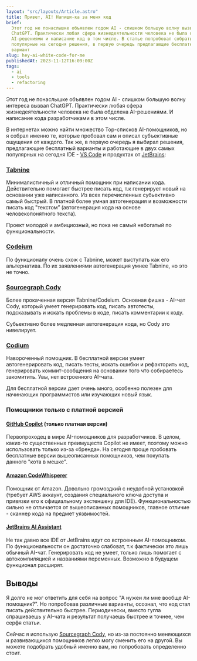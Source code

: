 ```yaml
---
layout: "src/layouts/Article.astro"
title: Привет, AI! Напиши-ка за меня код
brief:
  Этот год не понаслышке объявлен годом AI - слишком большую волну вызвал
  ChatGPT. Практически любая сфера жизнедеятельности человека не была обделена
  AI-решениями и написание код в том числе. В статье попробовал собрать наиболее
  популярные на сегодня решения, в первую очередь предлагающие бесплатный
  вариант
slug: hey-ai-white-code-for-me
publishedAt: 2023-11-12T16:09:00Z
tags:
  - ai
  - tools
  - refactoring
---
```


Этот год не понаслышке объявлен годом AI - слишком большую волну интереса вызвал
ChatGPT. Практически любая сфера жизнедеятельности человека не была обделена
AI-решениями. И написание кода разработчиками в этом числе.

В интернетах можно найти множество Top-списков AI-помощников, но я собрал именно
те, которые пробовал сам и описал субъективные ощущения от каждого. Так же, в
первую очередь я выбирал решения, предлагающие бесплатный варианты и работающие
в двух самых популярных на сегодня IDE -
[VS Code](https://code.visualstudio.com/) и продуктах от
[JetBrains](https://www.jetbrains.com/products/#type=ide-vs):

### [Tabnine](https://www.tabnine.com/)

Минималистичный и отличный помощник при написании кода. Действительно помогает
быстрее писать код, т.к генерирует новый на основании уже написанного. Из всех
перечисленных субьективно самый быстрый. В платной более умная автогенерация и
возможности писать код "текстом” (автогенерация кода на основе человекопонятного
текста).

Проект молодой и амбициозный, но пока не самый небогатый по функциональности.

### [Codeium](https://codeium.com)

По функционалу очень схож с Tabnine, может выступать как его альтернатива. По их
заявлениями автогенерация умнее Tabnine, но это не точно.

### [Sourcegraph Cody](https://sourcegraph.com/get-cody)

Более прокаченная версия Tabnine/Codeium. Основная фишка - AI-чат Cody, который
умеет генерировать код, писать автотесты, подсказывать и искать проблемы в коде,
писать комментарии к коду.

Субьективно более медленная автогенерация кода, но Cody это нивелирует.

### [Codium](https://www.codium.ai)

Навороченный помощник. В бесплатной версии умеет автогенерировать код, писать
тесты, искать ошибки и рефакторить код, генерировать коммит-сообщения на
основании того что собираетесь закомитить. Увы, нет встроенного AI-чата.

Для бесплатной версии дает очень много, особенно полезен для начинающих
программистов или изучающих новый язык.

### Помощники только с платной версией

#### [GitHub Copilot](https://github.com/features/copilot) (только платная версия)

Первопроходец в мире AI-помощников для разработчиков. В целом, каких-то
существенных преимуществ Copilot не имеет, поэтому можно использовать только
из-за «бренда». На сегодня проще пробовать бесплатные версии вышеописанных
помощников, чем покупать данного "кота в мешке".

#### [Amazon CodeWhisperer](https://aws.amazon.com/codewhisperer)

Помощник от Amazon. Довольно громоздкий с неудобной установкой (требует AWS
аккаунт, создания специального ключа доступа и привязки его к официальному
экстеншену для IDE). Функциональностью сильно не отличается от вышеописанных
помощников, главное отличие - сканнер кода на предмет уязвимостей.

#### [JetBrains AI Assistant](https://www.jetbrains.com/help/idea/ai-assistant.html)

Не так давно все IDE от JetBrains идут со встроенным AI-помощником. По
функциональности он достаточно слабоват, т.к фактически это лишь обычный AI-чат.
Генерировать код не умеет, только лишь помогает с автокомпиляцией и названиями
переменных. Возможно в будущем функционал расширят.

## Выводы

Я долго не мог ответить для себя на вопрос "А нужен ли мне вообще AI-помощник?".
Но попробовав различные варианты, осознал, что код стал писать действительно
быстрее. Периодически, вместо гугла спрашиваешь у AI-чата и результат получаешь
быстрее и точнее, чем серфя статьи.

Сейчас я использую [Sourcegraph Cody](#sourcegraph-cody), но из-за постоянно
меняющихся и развивающихся помощников легко могу сменить его на другой. Вы
можете подобрать удобный именно вам, но попробовать определенно стоит.
